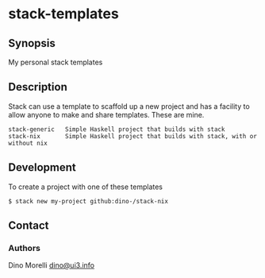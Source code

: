 # stack-templates


## Synopsis

My personal stack templates


## Description

Stack can use a template to scaffold up a new project and has a facility to
allow anyone to make and share templates. These are mine.

    stack-generic   Simple Haskell project that builds with stack
    stack-nix       Simple Haskell project that builds with stack, with or without nix


## Development

To create a project with one of these templates

    $ stack new my-project github:dino-/stack-nix


## Contact

### Authors

Dino Morelli <dino@ui3.info>
